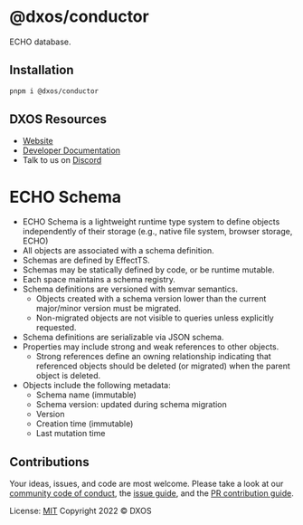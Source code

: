 # @dxos/conductor

ECHO database.

## Installation

```bash
pnpm i @dxos/conductor
```

## DXOS Resources

- [Website](https://dxos.org)
- [Developer Documentation](https://docs.dxos.org)
- Talk to us on [Discord](https://dxos.org/discord)

# ECHO Schema

- ECHO Schema is a lightweight runtime type system to define objects independently of their storage (e.g., native file system, browser storage, ECHO)
- All objects are associated with a schema definition.
- Schemas are defined by EffectTS.
- Schemas may be statically defined by code, or be runtime mutable.
- Each space maintains a schema registry.
- Schema definitions are versioned with semvar semantics.
  - Objects created with a schema version lower than the current major/minor version must be migrated.
  - Non-migrated objects are not visible to queries unless explicitly requested.
- Schema definitions are serializable via JSON schema.
- Properties may include strong and weak references to other objects.
  - Strong references define an owning relationship indicating that referenced objects should be deleted (or migrated) when the parent object is deleted.
- Objects include the following metadata:
  - Schema name (immutable)
  - Schema version: updated during schema migration
  - Version
  - Creation time (immutable)
  - Last mutation time

## Contributions

Your ideas, issues, and code are most welcome. Please take a look at our [community code of conduct](https://github.com/dxos/dxos/blob/main/CODE_OF_CONDUCT.md), the [issue guide](https://github.com/dxos/dxos/blob/main/CONTRIBUTING.md#submitting-issues), and the [PR contribution guide](https://github.com/dxos/dxos/blob/main/CONTRIBUTING.md#submitting-prs).

License: [MIT](./LICENSE) Copyright 2022 © DXOS

